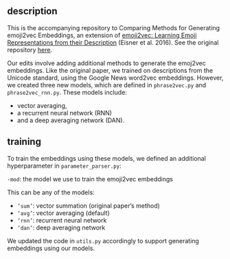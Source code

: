 ## description
This is the accompanying repository to Comparing Methods for Generating emoji2vec Embeddings, an extension of [emoji2vec: Learning Emoji 
Representations from their Description](https://arxiv.org/pdf/1609.08359.pdf) (Eisner et al. 2016). See the original repository [here](https://github.com/uclnlp/emoji2vec). 

Our edits involve adding additional methods to generate the emoj2vec embeddings. Like the original paper, we trained on descriptions from the Unicode standard, using the Google News word2vec embeddings. However, we created three new models, which are defined in `phrase2vec.py` and `phrase2vec_rnn.py`. These models include:
- vector averaging,
- a recurrent neural network (RNN)
- and a deep averaging network (DAN). 

## training
To train the embeddings using these models, we defined an additional hyperparameter in `parameter_parser.py`:

`-mod`: the model we use to train the emoji2vec embeddings

This can be any of the models:
- `‘sum’`: vector summation (original paper’s method)
- `‘avg’`: vector averaging (default)
- `‘rnn’`: recurrent neural network
- `‘dan’`: deep averaging network

We updated the code in `utils.py` accordingly to support generating embeddings using our models. 

